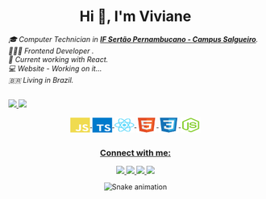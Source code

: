 
<h1 align="center">Hi 👋, I'm Viviane</h1>


<p>
  <em style="font-style: italic">🎓 Computer Technician in <a href="https://www.ifsertao-pe.edu.br/"><b>IF Sertão Pernambucano - Campus Salgueiro</b></a>.
  <br>
  👩🏻‍💻 Frontend Developer </a>.
  <br>
  📌 Current working with React.
  <br>
  💻 Website - Working on it...
  <br>
  🇧🇷 Living in Brazil.
  <br>
  
  </em>
</p>

##

 <div >
  <a href="https://github.com/Viviane-13">
  <img height="180em" src="https://github-readme-stats.vercel.app/api?username=Viviane-13&show_icons=true&theme=dracula&include_all_commits=true&count_private=true"/>
  <img height="180em" src="https://github-readme-stats.vercel.app/api/top-langs/?username=Viviane-13&layout=compact&langs_count=7&theme=dracula"/>
</div>
  
<div style="display: inline_block" align="center" ><br>
  <img align="center" alt="Rafa-Js" height="30" width="40" src="https://raw.githubusercontent.com/devicons/devicon/master/icons/javascript/javascript-plain.svg">
  <img align="center" alt="Rafa-Ts" height="30" width="40" src="https://raw.githubusercontent.com/devicons/devicon/master/icons/typescript/typescript-plain.svg">
  <img align="center" alt="Rafa-React" height="30" width="40" src="https://raw.githubusercontent.com/devicons/devicon/master/icons/react/react-original.svg">
  <img align="center" alt="Rafa-HTML" height="30" width="40" src="https://raw.githubusercontent.com/devicons/devicon/master/icons/html5/html5-original.svg">
  <img align="center" alt="Rafa-CSS" height="30" width="40" src="https://raw.githubusercontent.com/devicons/devicon/master/icons/css3/css3-original.svg">
  <img align="center" alt="Rafa-CSS" height="30" width="40" src="https://raw.githubusercontent.com/devicons/devicon/master/icons/nodejs/nodejs-original.svg">
  

</div>

##

<h3 align="center">Connect with me:</h3>

<div align="center">
  <a href="https://github.com/Viviane-13">
    <img src="https://img.shields.io/badge/-Github-000?style=for-the-badge&logo=Github&logoColor=white&link=https://github.com/Viviane-13">
  </a>

  <a href="https://www.linkedin.com/in/viviane-oliveira-303683162/">
    <img src="https://img.shields.io/badge/-LinkedIn-blue?style=for-the-badge&logo=Linkedin&logoColor=white&link=https://www.linkedin.com/in/viviane-olvr/">
  </a>

  <a href="https://www.instagram.com/viviane.olvr/?hl=pt-br">
    <img src="https://img.shields.io/badge/-Instagram-E4405F?style=for-the-badge&labelColor=E4405F&logo=instagram&logoColor=white&link=https://www.instagram.com/viviane.olvr/">
  </a>

  <a href="mailto:dev.vivian1@gmail.com">
    <img src="https://img.shields.io/badge/-Gmail-f4f4f4?style=for-the-badge&labelColor=f4f4f4&logo=gmail&logoColor=D14836&link=mailto:dev.vivian1@gmail.com/">
  </a>
  
 ![Snake animation](https://github.com/Viviane-13/Viviane-13/blob/output/github-contribution-grid-snake.svg)
</div>



  






